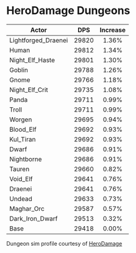 # HeroDamage Dungeons
| Actor | DPS | Increase |
|---|:---:|:---:|
|Lightforged_Draenei|29820|1.36%|
|Human|29812|1.34%|
|Night_Elf_Haste|29801|1.30%|
|Goblin|29788|1.26%|
|Gnome|29766|1.18%|
|Night_Elf_Crit|29735|1.08%|
|Panda|29711|0.99%|
|Troll|29711|0.99%|
|Worgen|29695|0.94%|
|Blood_Elf|29692|0.93%|
|Kul_Tiran|29692|0.93%|
|Dwarf|29686|0.91%|
|Nightborne|29686|0.91%|
|Tauren|29660|0.82%|
|Void_Elf|29641|0.76%|
|Draenei|29641|0.76%|
|Undead|29633|0.73%|
|Maghar_Orc|29587|0.57%|
|Dark_Iron_Dwarf|29513|0.32%|
|Base|29418|0.00%|

 Dungeon sim profile courtesy of [HeroDamage](https://www.herodamage.com/)